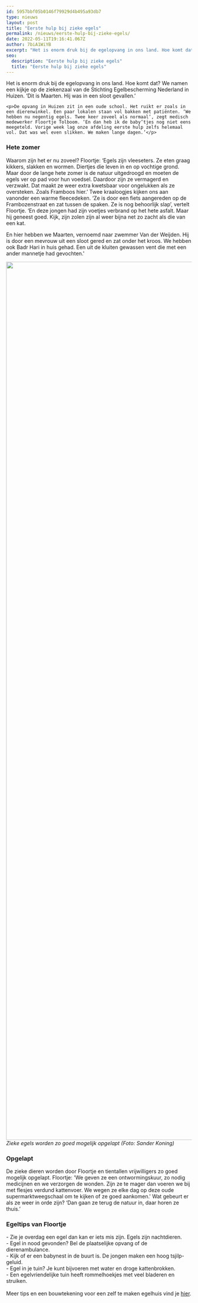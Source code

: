 ```yaml
---
id: 5957bbf05b0146f79929d4b495a93db7
type: nieuws
layout: post
title: "Eerste hulp bij zieke egels"
permalink: /nieuws/eerste-hulp-bij-zieke-egels/
date: 2022-05-11T19:16:41.067Z
author: 7biA1WiYB
excerpt: "Het is enorm druk bij de egelopvang in ons land. Hoe komt dat? We namen een kijkje op de ziekenzaal van de Stichting Egelbescherming Nederland in Huizen. ‘Dit is Maarten. Hij was in een sloot gevallen.’   "
seo:
  description: "Eerste hulp bij zieke egels"
  title: "Eerste hulp bij zieke egels"
---
```

Het is enorm druk bij de egelopvang in ons land. Hoe komt dat? We namen een kijkje op de ziekenzaal van de Stichting Egelbescherming Nederland in Huizen. ‘Dit is Maarten. Hij was in een sloot gevallen.’   

    <p>De opvang in Huizen zit in een oude school. Het ruikt er zoals in een dierenwinkel. Een paar lokalen staan vol bakken met patiënten. ‘We hebben nu negentig egels. Twee keer zoveel als normaal’, zegt medisch medewerker Floortje Tolboom. ‘En dan heb ik de baby’tjes nog niet eens meegeteld. Vorige week lag onze afdeling eerste hulp zelfs helemaal vol. Dat was wel even slikken. We maken lange dagen.’</p>
<h3><strong>Hete zomer</strong></h3>
<p>Waarom zijn het er nu zoveel? Floortje: ‘Egels zijn vleeseters. Ze eten graag kikkers, slakken en wormen. Diertjes die leven in en op vochtige grond. Maar door de lange hete zomer is de natuur uitgedroogd en moeten de egels ver op pad voor hun voedsel. Daardoor zijn ze vermagerd en verzwakt. Dat maakt ze weer extra kwetsbaar voor ongelukken als ze oversteken. Zoals Framboos hier.’ Twee kraaloogjes kijken ons aan vanonder een warme fleecedeken. ‘Ze is door een fiets aangereden op de Frambozenstraat en zat tussen de spaken. Ze is nog behoorlijk slap’, vertelt Floortje. ‘En deze jongen had zijn voetjes verbrand op het hete asfalt. Maar hij geneest goed. Kijk, zijn zolen zijn al weer bijna net zo zacht als die van een kat.</p>
<p>En hier hebben we Maarten, vernoemd naar zwemmer Van der Weijden. Hij is door een mevrouw uit een sloot gered en zat onder het kroos. We hebben ook Badr Hari in huis gehad. Een uit de kluiten gewassen vent die met een ander mannetje had gevochten.'<br><div class="media media-element-container media-default"><div id="file-534493" class="file file-image file-image-jpeg">

        
  
  <div class="content">
    <img height="2378" width="3667" class="media-element file-default" data-delta="1" src="https://7dagen.netlify.app/sites/default/files/SK%20Egelopvang%2003.JPG" alt="">  </div>

  
</div>
</div><em>Zieke egels worden zo goed mogelijk opgelapt (Foto: Sander Koning)</em>
<h3><strong>Opgelapt</strong></h3>
<p>De zieke dieren worden door Floortje en tientallen vrijwilligers zo goed mogelijk opgelapt. Floortje: 'We geven ze een ontwormingskuur, zo nodig medicijnen en we verzorgen de wonden. Zijn ze te mager dan voeren we bij met flesjes verdund kattenvoer. We wegen ze elke dag op deze oude supermarktweegschaal om te kijken of ze goed aankomen.' Wat gebeurt er als ze weer in orde zijn? ‘Dan gaan ze terug de natuur in, daar horen ze thuis.’</p>
<h3><strong>Egeltips van Floortje</strong></h3>
<p>- Zie je overdag een egel dan kan er iets mis zijn. Egels zijn nachtdieren.<br>- Egel in nood gevonden? Bel de plaatselijke opvang of de dierenambulance.<br>- Kijk of er een babynest in de buurt is. De jongen maken een hoog tsjilp-geluid.<br>- Egel in je tuin? Je kunt bijvoeren met water en droge kattenbrokken.<br>- Een egelvriendelijke tuin heeft rommelhoekjes met veel bladeren en struiken.<br><br>Meer tips en een bouwtekening voor een zelf te maken egelhuis vind je <a href="https://www.egelbescherming.nl/de-egel/egels-in-uw-tuin/" target="_blank">hier</a>.</p>  
